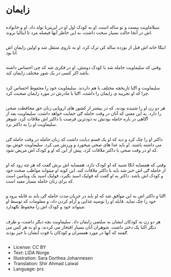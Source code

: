 # زايمان

##
سيلاماويت بيست و نو ساله است. او به کودک اول او در ايريتريا تولد‌ داد. او و خانواده اش در آنجا حالت بسيار سخت داشت، به اين خاطر آنها فيصله مرد تا ايتاليا بروند.

##
اينګا خانه اش قبل از نوزده ساله کی ترک کرد. او به ناروی منتقل شد و اولين زايمان اش آنا بود.

##
وقتی که سليماويت حامله شد با کودک دومش، او در فکری شد‌ که چی احساس داشته باشد اکر کسی در يک شور مختلف زايمان کند.

##
سليماويت و اګنا تاريخچه مختلف با هم داردند. سليماويت خود را محفوظ احساس کرد چرا که او تجريبه ی زايمان را داشت. اګنا با مادرش در مورد زايمان صحبت کرد.

##
هر دو زن او را شنيده بودند، که در بيشتر از کشور های اروپايی زنان حق محافظت صحی را دارد. به اين معنی که آنان در وقت حامله ګی حمايت خواهد داشت. سليماويت بعد از آګاهی در باره حامله بودنش به ذودترین فرصت با داکتر اش ملاقات کرد. شوهر سليماويت او را به داکتر برد.

##
داکتر او را چک کرد و ديد که او يک قسم ديابت داشت که زنان حامله در وقت حامله ګی می داشته باشند. او باید غذا های صحی ميخورد و ورزش می کرد. سليماويت خوش بود‌ که او در وقت صحی با داکتر ملاقات کرد، پيش از اين که او و کودک اش مريض شود.

##
وقتی که همسايه انګا شنيد که او کودک دارد، همسايه اش برش ګفت که هر چه زود که او از حامله ګی اش خبر شد بايد با داکتر ملاقات کند. اين کونه او ميتواند مواظب صحت خود و کودک اش باشد. داکتر به او ګفت که فوليک اسيد بګيرد، فوليک اسيد يک ويتامين است که برای زنان حامله بسيار مفيد است.

##
اګنا و داکتر اش به اين موافق شد که او بايد در جريان مدت حامله ګی بايد به قابله برود و خود را چک نمايد. قابله او را توصيه غذایی و آرام کردن داد، و معلومات که توسط او ميتواند خود و کودک اش را محفوظ نګهدارد.

##
هر دو زن به کودکان ايشان به سلتمی زايمان داد. سليماويت بچه ديګر داشت، و طرف ديګر اکنا يک دختر داشت. شوهران آنان بسيار افتخار می کردند، و او به هر کس می ګفتند که آنها در مورد همسران و کودکان با قوت ايشان با خبر بودند.

##
* License: CC BY
* Text: LIDA Norge
* Illustration: Sara Dorthea Johannesen
* Translation: Shir Ahmad Laiwal
* Language: prs
